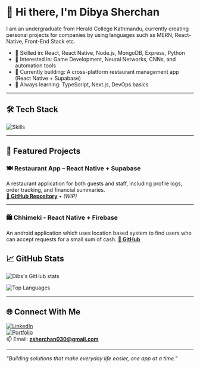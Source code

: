 # 👋 Hi there, I'm Dibya Sherchan

I am an undergraduate from Herald College Kathmandu, currently creating personal projects for companies by using languages such as MERN, React-Native, Front-End Stack etc.

- 💼 Skilled in: React, React Native, Node.js, MongoDB, Express, Python
- 🤖 Interested in: Game Development, Neural Networks, CNNs, and automation tools
- 🚀 Currently building: A cross-platform restaurant management app (React Native + Supabase)
- 🧠 Always learning: TypeScript, Next.js, DevOps basics

---

## 🛠️ Tech Stack

![Skills](https://skillicons.dev/icons?i=html,css,js,react,reactnative,nodejs,mongodb,express,git,github,tailwind,figma,python,tensorflow,firebase)

---

## 📌 Featured Projects

### 🍽️ Restaurant App – React Native + Supabase  
A restaurant application for both guests and staff, including profile logs, order tracking, and financial summaries.  
**[🔗 GitHub Repository](https://github.com/DibyaSherchan/RestaurantApp)** • *(WIP)*

---

### 🛍️ Chhimeki - React Native + Firebase  
An android application which uses location based system to find users who can accept requests for a small sum of cash.
**[🔗 GitHub](https://github.com/DibyaSherchan/ChhimekiFrontend)**


## 📈 GitHub Stats

![Dibs's GitHub stats](https://github-readme-stats.vercel.app/api?username=dibssherchan&show_icons=true&theme=github_dark)

![Top Languages](https://github-readme-stats.vercel.app/api/top-langs/?username=dibssherchan&layout=compact&theme=github_dark)

---

## 🌐 Connect With Me

[![LinkedIn](https://img.shields.io/badge/LinkedIn-blue?logo=linkedin&style=for-the-badge)](https://www.linkedin.com/in/dibya-sherchan-074670259/)  
[![Portfolio](https://img.shields.io/badge/Portfolio-black?style=for-the-badge)](https://dibssherchan.dev)  
📫 Email: **zsherchan030@gmail.com**

---

_“Building solutions that make everyday life easier, one app at a time.”_

